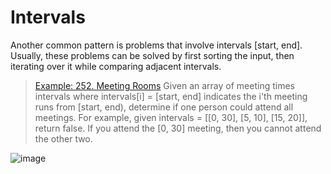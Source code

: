 # Intervals

Another common pattern is problems that involve intervals [start, end].
Usually, these problems can be solved by first sorting the input, then iterating over it while comparing adjacent intervals.

> [Example: 252. Meeting Rooms](https://leetcode.com/problems/meeting-rooms/)
> Given an array of meeting times intervals where intervals[i] = [start, end] indicates the i'th meeting runs from [start, end), determine if one person could attend all meetings.
> For example, given intervals = [[0, 30], [5, 10], [15, 20]], return false. If you attend the [0, 30] meeting, then you cannot attend the other two.

![image](https://github.com/NikitaShkaruba/data_structures_and_algorithms/assets/8822095/02243029-cf9d-4884-969a-caae0786057f)
